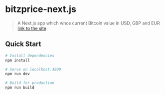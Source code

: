 # bitzprice-next.js

> A Next.js app which whos current Bitcoin value in USD, GBP and EUR
[link to the site](https://bitzprice-nextjs-app-ov6qnekgb.now.sh)
## Quick Start

``` bash
# Install dependencies
npm install

# Serve on localhost:3000
npm run dev

# Build for production
npm run build
```

